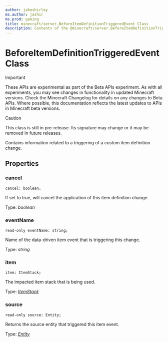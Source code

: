 ```yaml
---
author: jakeshirley
ms.author: jashir
ms.prod: gaming
title: minecraft/server.BeforeItemDefinitionTriggeredEvent Class
description: Contents of the @minecraft/server.BeforeItemDefinitionTriggeredEvent class.
---
```

# BeforeItemDefinitionTriggeredEvent Class
>[!IMPORTANT]
>These APIs are experimental as part of the Beta APIs experiment. As with all experiments, you may see changes in functionality in updated Minecraft versions. Check the Minecraft Changelog for details on any changes to Beta APIs. Where possible, this documentation reflects the latest updates to APIs in Minecraft beta versions.

> [!CAUTION]
> This class is still in pre-release.  Its signature may change or it may be removed in future releases.

Contains information related to a triggering of a custom item definition change.

## Properties

### **cancel**
`cancel: boolean;`

If set to true, will cancel the application of this item definition change.

Type: *boolean*

### **eventName**
`read-only eventName: string;`

Name of the data-driven item event that is triggering this change.

Type: *string*

### **item**
`item: ItemStack;`

The impacted item stack that is being used.

Type: [*ItemStack*](ItemStack.md)

### **source**
`read-only source: Entity;`

Returns the source entity that triggered this item event.

Type: [*Entity*](Entity.md)


